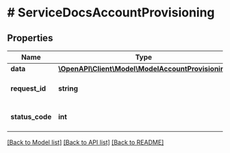 # # ServiceDocsAccountProvisioning

## Properties

Name | Type | Description | Notes
------------ | ------------- | ------------- | -------------
**data** | [**\OpenAPI\Client\Model\ModelAccountProvisioning**](ModelAccountProvisioning.md) |  | [optional]
**request_id** | **string** | Unique id for each request | [optional]
**status_code** | **int** | HTTP response status code | [optional]

[[Back to Model list]](../../README.md#models) [[Back to API list]](../../README.md#endpoints) [[Back to README]](../../README.md)
